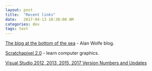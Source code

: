 ```yaml
---
layout: post
title:  "Recent links"
date:   2017-04-13 10:30:00 AM
categories: dev
tags: text
---
```


[The blog at the bottom of the sea](http://blog.demofox.org/) - Alan Wolfe blog.

[Scratchapixel 2.0](https://www.scratchapixel.com/) - learn computer graphics.

[Visual Studio 2012, 2013, 2015, 2017 Version Numbers and Updates](https://omwtm.blog/2014/12/03/visual-studio-2013-version-numbers-and-updates/)
